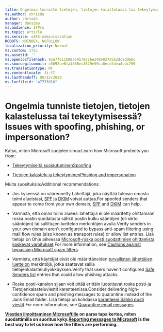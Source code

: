 ```yaml
---
title: Ongelmia tunniste tietojen, tietojen kalastelussa tai tekeytymisessä?
ms.author: chrisda
author: chrisda
manager: dansimp
ms.audience: ITPro
ms.topic: article
ms.service: o365-administration
ROBOTS: NOINDEX, NOFOLLOW
localization_priority: Normal
ms.custom: 1755
ms.assetid: ''
ms.openlocfilehash: 92e7f611b08a5457e52be248982785b2dc2ddabc
ms.sourcegitcommit: c6692ce0fa1358ec3529e59ca0ecdfdea4cdc759
ms.translationtype: MT
ms.contentlocale: fi-FI
ms.lasthandoff: 09/15/2020
ms.locfileid: "47773016"
---
```

# <a name="issues-with-spoofing-phishing-or-impersonation"></a><span data-ttu-id="a3331-102">Ongelmia tunniste tietojen, tietojen kalastelussa tai tekeytymisessä?</span><span class="sxs-lookup"><span data-stu-id="a3331-102">Issues with spoofing, phishing, or impersonation?</span></span>

<span data-ttu-id="a3331-103">Katso, miten Microsoft suojelee sinua:</span><span class="sxs-lookup"><span data-stu-id="a3331-103">Learn how Microsoft protects you from:</span></span>

- [<span data-ttu-id="a3331-104">Tekeytymiseltä suojautuminen</span><span class="sxs-lookup"><span data-stu-id="a3331-104">Spoofing</span></span>](https://docs.microsoft.com/microsoft-365/security/office-365-security/anti-spoofing-protection)

- [<span data-ttu-id="a3331-105">Tietojen kalastelu ja tekeytyminen</span><span class="sxs-lookup"><span data-stu-id="a3331-105">Phishing and impersonation</span></span>](https://docs.microsoft.com/microsoft-365/security/office-365-security/atp-anti-phishing)

<span data-ttu-id="a3331-106">Muita suosituksia:</span><span class="sxs-lookup"><span data-stu-id="a3331-106">Additional recommendations:</span></span>

- <span data-ttu-id="a3331-107">Jos kyseessä on väärennetty Lähettäjä, joka näyttää tulevan omasta toimi alueistasi, [SPF](https://docs.microsoft.com/microsoft-365/security/office-365-security/set-up-spf-in-office-365-to-help-prevent-spoofing) ja [DKIM](https://docs.microsoft.com/microsoft-365/security/office-365-security/use-dkim-to-validate-outbound-email) voivat auttaa.</span><span class="sxs-lookup"><span data-stu-id="a3331-107">For spoofed senders that appear to come from your own domain, [SPF](https://docs.microsoft.com/microsoft-365/security/office-365-security/set-up-spf-in-office-365-to-help-prevent-spoofing) and [DKIM](https://docs.microsoft.com/microsoft-365/security/office-365-security/use-dkim-to-validate-outbound-email) can help.</span></span>

- <span data-ttu-id="a3331-108">Varmista, että oman toimi alueesi lähettäjiä ei ole määritetty ohittamaan roska postin suodatusta sähkö postin kulku sääntöjen (eli siirto sääntöjen) tai sallittujen luettelon merkintöjen avulla.</span><span class="sxs-lookup"><span data-stu-id="a3331-108">Verify senders in your own domain aren't configured to bypass anti-spam filtering using mail flow rules (also known as transport rules) or allow list entries.</span></span> <span data-ttu-id="a3331-109">Lisä tietoja on Ohje aiheessa [Microsoft-roska posti suodattimien ohittamista koskevat varoitukset](https://docs.microsoft.com/exchange/troubleshoot/antispam/cautions-against-bypassing-spam-filters).</span><span class="sxs-lookup"><span data-stu-id="a3331-109">For more information, see [Cautions against bypassing Microsoft spam filters](https://docs.microsoft.com/exchange/troubleshoot/antispam/cautions-against-bypassing-spam-filters).</span></span>

- <span data-ttu-id="a3331-110">Varmista, että käyttäjät eivät ole määrittäneiden [turvallisten lähettäjien luettelon](https://support.office.com/article/BE1BAEA0-BEAB-4A30-B968-9004332336CE) merkintöjä, jotka saattavat sallia tietojenkalasteluhyökkäyksen.</span><span class="sxs-lookup"><span data-stu-id="a3331-110">Verify that users haven't configured [Safe Senders list](https://support.office.com/article/BE1BAEA0-BEAB-4A30-B968-9004332336CE) entries that could allow phishing attacks.</span></span>

- <span data-ttu-id="a3331-111">Roska posti-kansion sijaan voit pitää erittäin luotettavat roska posti-ja Tietojenkalasteluviestit karanteenissa.</span><span class="sxs-lookup"><span data-stu-id="a3331-111">Consider delivering high-confidence spam and phishing messages to quarantine instead of the Junk Email folder.</span></span> <span data-ttu-id="a3331-112">Lisä tietoja on kohdassa [karanteeni Sähkö posti viestit](https://docs.microsoft.com/microsoft-365/security/office-365-security/quarantine-email-messages).</span><span class="sxs-lookup"><span data-stu-id="a3331-112">For more information, see [Quarantine email messages](https://docs.microsoft.com/microsoft-365/security/office-365-security/quarantine-email-messages).</span></span>

<span data-ttu-id="a3331-113">**[Viestien ilmoittaminen Microsoftille](https://support.office.com/article/b5caa9f1-cdf3-4443-af8c-ff724ea719d2) on paras tapa kertoa, miten suodattimilla on suoritus kyky.**</span><span class="sxs-lookup"><span data-stu-id="a3331-113">**[Reporting messages to Microsoft](https://support.office.com/article/b5caa9f1-cdf3-4443-af8c-ff724ea719d2) is the best way to let us know how the filters are performing.**</span></span>
